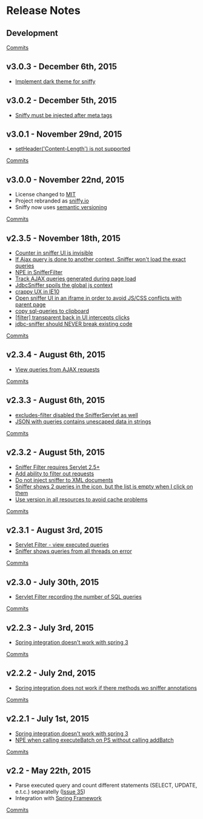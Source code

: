 # Release Notes

## Development

[Commits](https://github.com/sniffy/sniffy/compare/3.0.3...master)

## v3.0.3 - December 6th, 2015
 * [Implement dark theme for sniffy](https://github.com/sniffy/sniffy/issues/98)

## v3.0.2 - December 5th, 2015
 * [Sniffy must be injected after meta tags](https://github.com/sniffy/sniffy/issues/101)

## v3.0.1 - November 29nd, 2015
 * [setHeader('Content-Length') is not supported](https://github.com/sniffy/sniffy/issues/99)

[Commits](https://github.com/sniffy/sniffy/compare/3.0.0...3.0.1)

## v3.0.0 - November 22nd, 2015
 * License changed to [MIT](http://www.opensource.org/licenses/mit-license.php)
 * Project rebranded as [sniffy.io](http://sniffy.io)
 * Sniffy now uses [semantic versioning](http://semver.org/)

[Commits](https://github.com/sniffy/sniffy/compare/2.3.5...3.0.0)

## v2.3.5 - November 18th, 2015
 * [Counter in sniffer UI is invisible](https://github.com/sniffy/sniffy/issues/92)
 * [If Ajax query is done to another context, Sniffer won't load the exact queries](https://github.com/sniffy/sniffy/issues/88)
 * [NPE in SnifferFilter](https://github.com/sniffy/sniffy/issues/86)
 * [Track AJAX queries generated during page load](https://github.com/sniffy/sniffy/issues/85)
 * [JdbcSniffer spoils the global js context](https://github.com/sniffy/sniffy/issues/82)
 * [crappy UX in IE10](https://github.com/sniffy/sniffy/issues/80)
 * [Open sniffer UI in an iframe in order to avoid JS/CSS conflicts with parent page](https://github.com/sniffy/sniffy/issues/77)
 * [copy sql-queries to clipboard](https://github.com/sniffy/sniffy/issues/63)
 * [[filter] transparent back in UI intercepts clicks](https://github.com/sniffy/sniffy/issues/59)
 * [jdbc-sniffer should NEVER break existing code](https://github.com/sniffy/sniffy/issues/48)

[Commits](https://github.com/sniffy/sniffy/compare/2.3.4...2.3.5)

## v2.3.4 - August 6th, 2015
 * [View queries from AJAX requests](https://github.com/sniffy/sniffy/issues/57)

[Commits](https://github.com/sniffy/sniffy/compare/2.3.3...2.3.4)

## v2.3.3 - August 6th, 2015
 * [excludes-filter disabled the SnifferServlet as well](https://github.com/sniffy/sniffy/issues/73)
 * [JSON with queries contains unescaped data in strings](https://github.com/sniffy/sniffy/issues/72)
 
[Commits](https://github.com/sniffy/sniffy/compare/2.3.2...2.3.3)

## v2.3.2 - August 5th, 2015
 * [Sniffer Filter requires Servlet 2.5+](https://github.com/sniffy/sniffy/issues/66)
 * [Add ability to filter out requests](https://github.com/sniffy/sniffy/issues/65)
 * [Do not inject sniffer to XML documents](https://github.com/sniffy/sniffy/issues/64)
 * [Sniffer shows 2 queries in the icon, but the list is empty when I click on them](https://github.com/sniffy/sniffy/issues/60)
 * [Use version in all resources to avoid cache problems](https://github.com/sniffy/sniffy/issues/58)
 
[Commits](https://github.com/sniffy/sniffy/compare/2.3.1...2.3.2)

## v2.3.1 - August 3rd, 2015
 * [Servlet Filter - view executed queries](https://github.com/sniffy/sniffy/issues/54)
 * [Sniffer shows queries from all threads on error](https://github.com/sniffy/sniffy/issues/43)
 
[Commits](https://github.com/sniffy/sniffy/compare/2.3...2.3.1)

## v2.3.0 - July 30th, 2015
 * [Servlet Filter recording the number of SQL queries](https://github.com/sniffy/sniffy/issues/51)
 
[Commits](https://github.com/sniffy/sniffy/compare/2.2.2...2.3)

## v2.2.3 - July 3rd, 2015
 * [Spring integration doesn't work with spring 3](https://github.com/sniffy/sniffy/issues/42)
 
[Commits](https://github.com/sniffy/sniffy/compare/2.2.2...2.2.3)

## v2.2.2 - July 2nd, 2015
 * [Spring integration does not work if there methods wo sniffer annotations](https://github.com/sniffy/sniffy/issues/47)
 
[Commits](https://github.com/sniffy/sniffy/compare/2.2.1...2.2.2)

## v2.2.1 - July 1st, 2015
 * [Spring integration doesn't work with spring 3](https://github.com/sniffy/sniffy/issues/42)
 * [NPE when calling executeBatch on PS without calling addBatch](https://github.com/sniffy/sniffy/issues/44)
 
[Commits](https://github.com/sniffy/sniffy/compare/2.2...2.2.1)

## v2.2 - May 22th, 2015
 * Parse executed query and count different statements (SELECT, UPDATE, e.t.c.) separatelly ([Issue 35](https://github.com/sniffy/sniffy/issues/35))
 * Integration with [Spring Framework](https://github.com/sniffy/sniffy/wiki/Spring-Framework)
 
[Commits](https://github.com/sniffy/sniffy/compare/2.1...2.2)
